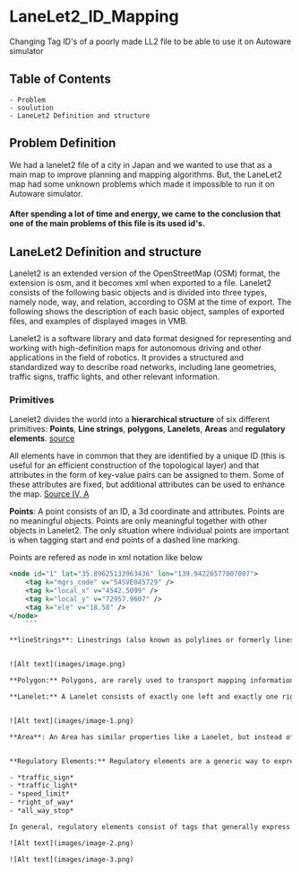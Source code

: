 # LaneLet2_ID_Mapping
Changing Tag ID's of a poorly made LL2 file to be able to use it on Autoware simulator

## Table of Contents
    - Problem
    - soulution
    - LaneLet2 Definition and structure

## Problem Definition
We had a lanelet2 file of a city in Japan and we wanted to use that as a main map to improve planning and mapping algorithms. But, the LaneLet2 map had some unknown problems which made it impossible to run it on Autoware simulator.  
#### After spending a lot of time and energy, we came to the conclusion that one of the main problems of this file is its used id's.


## LaneLet2 Definition and structure
Lanelet2 is an extended version of the OpenStreetMap (OSM) format, the extension is osm, and it becomes xml when exported to a file. Lanelet2 consists of the following basic objects and is divided into three types, namely node, way, and relation, according to OSM at the time of export. The following shows the description of each basic object, samples of exported files, and examples of displayed images in VMB.

Lanelet2 is a software library and data format designed for representing and working with high-definition maps for autonomous driving and other applications in the field of robotics. It provides a structured and standardized way to describe road networks, including lane geometries, traffic signs, traffic lights, and other relevant information.

### Primitives
Lanelet2 divides the world into a **hierarchical structure** of six different primitives: **Points**, **Line strings**, **polygons**, **Lanelets**, **Areas** and **regulatory elements**. [source](https://github.com/fzi-forschungszentrum-informatik/Lanelet2/blob/master/lanelet2_core/doc/LaneletAndAreaTagging.md#subtype-and-location)

All elements have in common that they are identified by a unique ID (this is useful for an efficient construction of the topological layer) and that attributes in the form of key-value pairs can be assigned to them. Some of these attributes are fixed, but additional attributes can be used to enhance the map. [Source IV, A](https://www.mrt.kit.edu/z/publ/download/2018/Poggenhans2018Lanelet2.pdf)

**Points**: A point consists of an ID, a 3d coordinate and attributes. Points are no meaningful objects. Points are only meaningful together with other objects in Lanelet2. The only situation where individual points are important is when tagging start and end points of a dashed line marking.

Points are refered as node in xml notation like below

```xml
<node id="1" lat="35.89625133963436" lon="139.94226577007007">
    <tag k="mgrs_code" v="54SVE045729" />
    <tag k="local_x" v="4542.5099" />
    <tag k="local_y" v="72957.9607" />
    <tag k="ele" v="18.58" />
</node>
    ```

**lineStrings**: Linestrings (also known as polylines or formerly linestrips) are defined by an ordered list of points with linear interpolation in between. They are the basic building block of a Lanelet map and used for any physically observable part of the map. [source](https://github.com/fzi-forschungszentrum-informatik/Lanelet2/blob/master/lanelet2_core/doc/LaneletPrimitives.md)


![Alt text](images/image.png)

**Polygon:** Polygons, are rarely used to transport mapping information (except for e.g. traffic signs). Instead, they often serve as a means to add customized information about an area to the map (e.g. a region of interest).

**Lanelet:** A Lanelet consists of exactly one left and exactly one right Linestring. Together they form the drivable area of the Lanelet. [source](https://github.com/fzi-forschungszentrum-informatik/Lanelet2/blob/master/lanelet2_core/doc/LaneletPrimitives.md)


![Alt text](images/image-1.png)

**Area**: An Area has similar properties like a Lanelet, but instead of representing directed traffic from entry to exit, an Area represents undirected traffic within its surface. An Area can have multiple entry and exit points. A typical example of an Area would be squares that are used by pedestrians or parking lots and emergency lanes for vehicles. Similar to Lanelets, traffic rules must not change on the areas. [source](https://github.com/fzi-forschungszentrum-informatik/Lanelet2/blob/master/lanelet2_core/doc/LaneletPrimitives.md)


**Regulatory Elements:** Regulatory elements are a generic way to express traffic rules. They are referenced by Lanelets or areas for which they apply.

- *traffic_sign*
- *traffic_light*
- *speed_limit*
- *right_of_way*
- *all_way_stop*

In general, regulatory elements consist of tags that generally express the type of the rule (i.e. a traffic light regulatory element) and specific information about the observable things that have a certain role for this rule (e.g. the traffic light itself and the stop line). Other types of regulatory elements are right of way and traffic sign regulatory elements [source](https://github.com/fzi-forschungszentrum-informatik/Lanelet2/blob/master/lanelet2_core/doc/LaneletPrimitives.md)

![Alt text](images/image-2.png)

![Alt text](images/image-3.png)